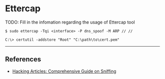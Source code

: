 # Ettercap

TODO: Fill in the infomation regarding the usage of Ettercap tool

`$ sudo ettercap -Tqi <interface> -P dns_spoof -M ARP // //`

`C:\> certutil -addstore "Root" "C:\path\to\cert.pem"`

---
## References

- [Hacking Articles: Comprehensive Guide on Sniffing](https://www.hackingarticles.in/comprehensive-guide-on-sniffing/)